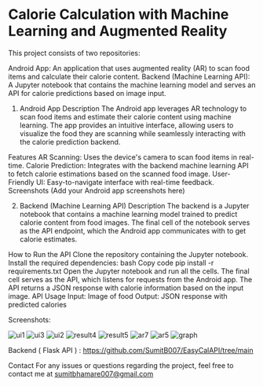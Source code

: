 
# Calorie Calculation with Machine Learning and Augmented Reality

This project consists of two repositories:

Android App: An application that uses augmented reality (AR) to scan food items and calculate their calorie content.
Backend (Machine Learning API): A Jupyter notebook that contains the machine learning model and serves an API for calorie predictions based on image input.
1. Android App
Description
The Android app leverages AR technology to scan food items and estimate their calorie content using machine learning. The app provides an intuitive interface, allowing users to visualize the food they are scanning while seamlessly interacting with the calorie prediction backend.

Features
AR Scanning: Uses the device's camera to scan food items in real-time.
Calorie Prediction: Integrates with the backend machine learning API to fetch calorie estimations based on the scanned food image.
User-Friendly UI: Easy-to-navigate interface with real-time feedback.
Screenshots
(Add your Android app screenshots here)

2. Backend (Machine Learning API)
Description
The backend is a Jupyter notebook that contains a machine learning model trained to predict calorie content from food images. The final cell of the notebook serves as the API endpoint, which the Android app communicates with to get calorie estimates.

How to Run the API
Clone the repository containing the Jupyter notebook.
Install the required dependencies:
bash
Copy code
pip install -r requirements.txt
Open the Jupyter notebook and run all the cells. The final cell serves as the API, which listens for requests from the Android app.
The API returns a JSON response with calorie information based on the input image.
API Usage
Input: Image of food
Output: JSON response with predicted calories


Screenshots:

![ui1](https://github.com/user-attachments/assets/f0dee4c5-3502-46c0-bfbf-6278f84a0f35)
![ui3](https://github.com/user-attachments/assets/5aacb496-d32f-42c8-9a7c-6ca30e1f0664)
![ui2](https://github.com/user-attachments/assets/a0cd8493-c212-43da-bcab-28f0d851415e)
![result4](https://github.com/user-attachments/assets/a4ee3834-2cf2-40cd-91ac-35920bb803fd)
![result5](https://github.com/user-attachments/assets/3638257f-7e9c-40f8-9a59-b772f25b2792)
![ar7](https://github.com/user-attachments/assets/3d468e96-f411-446b-958d-77fcc2f6ca83)
![ar5](https://github.com/user-attachments/assets/b319e25f-15e7-4987-a29b-ecb8f8185c25)
![graph](https://github.com/user-attachments/assets/23843458-bc25-419a-861d-03019377dbb7)



Backend ( Flask API ) : https://github.com/SumitB007/EasyCalAPI/tree/main


Contact
For any issues or questions regarding the project, feel free to contact me at sumitbhamare007@gmail.com
